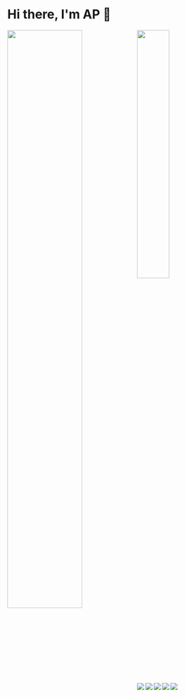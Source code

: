 # Hi there, I'm AP 👋

<img align="left" width="58%" src="https://github-readme-stats.vercel.app/api?username=antarpreet11&count_private=true&hide=stars&show_icons=true&theme=radical"/>
<img width="38%" src="https://github-readme-stats.vercel.app/api/top-langs/?username=antarpreet11&layout=compact"/>

<img align="left" src="https://img.shields.io/badge/node.js-6DA55F?style=for-the-badge&logo=node.js&logoColor=white"/>
<img align="left" src="https://img.shields.io/badge/javascript-%23323330.svg?style=for-the-badge&logo=javascript&logoColor=%23F7DF1E"/>
<img align="left" src="https://img.shields.io/badge/react-%2320232a.svg?style=for-the-badge&logo=react&logoColor=%2361DAFB"/>
<img align="left" src="https://img.shields.io/badge/typescript-%23007ACC.svg?style=for-the-badge&logo=typescript&logoColor=white"/>
<img src="https://img.shields.io/badge/Ethereum-3C3C3D?style=for-the-badge&logo=Ethereum&logoColor=white"/>

